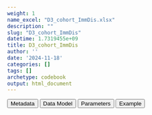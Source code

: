 ```yaml
---
weight: 1
name_excel: "D3_cohort_ImmDis.xlsx"
description: ""
slug: "D3_cohort_ImmDis"
datetime: 1.7319455e+09
title: D3_cohort_ImmDis
author: ''
date: '2024-11-18'
categories: []
tags: []
archetype: codebook
output: html_document
---
```


<script src="/rmarkdown-libs/core-js/shim.min.js"></script>
<script src="/rmarkdown-libs/react/react.min.js"></script>
<script src="/rmarkdown-libs/react/react-dom.min.js"></script>
<script src="/rmarkdown-libs/reactwidget/react-tools.js"></script>
<script src="/rmarkdown-libs/htmlwidgets/htmlwidgets.js"></script>
<link href="/rmarkdown-libs/reactable/reactable.css" rel="stylesheet" />
<script src="/rmarkdown-libs/reactable-binding/reactable.js"></script>
<div class="tab">
<button class="tablinks" onclick="openCity(event, &#39;Metadata&#39;)" id="defaultOpen">Metadata</button>
<button class="tablinks" onclick="openCity(event, &#39;Data Model&#39;)">Data Model</button>
<button class="tablinks" onclick="openCity(event, &#39;Parameters&#39;)">Parameters</button>
<button class="tablinks" onclick="openCity(event, &#39;Example&#39;)">Example</button>
</div>
<div id="Metadata" class="tabcontent">
<div id="htmlwidget-1" class="reactable html-widget" style="width:auto;height:600px;"></div>
<script type="application/json" data-for="htmlwidget-1">{"x":{"tag":{"name":"Reactable","attribs":{"data":{"metadata_name":["Name of the dataset","Content of the dataset","Unit of observation","Dataset where the list of UoOs is fully listed and with 1 record per UoO","How many observations per UoO","NxUoO","Variables capturing the UoO","Primary key","Parameters",null,null,null,null,null,null,null,null,null,null,null],"metadata_content":["D3_cohort_{ImmDis}","Persons in the source population that have at least a code of {ImmDis} during study period, with selection crieria and date of entrance and start of followup in the cohort of each group of prompts","persons in the source population that have at least a code of {ImmDis} during their own study period","itself","1","1","person_id","person_id","ImmDis",null,null,null,null,null,null,null,null,null,null,null]},"columns":[{"id":"metadata_name","name":"metadata_name","type":"character"},{"id":"metadata_content","name":"metadata_content","type":"character"}],"sortable":false,"searchable":true,"pagination":false,"highlight":true,"bordered":true,"striped":true,"style":{"maxWidth":1800},"height":"600px","dataKey":"6dc46a3c26071788f31cba7deb84cd6b"},"children":[]},"class":"reactR_markup"},"evals":[],"jsHooks":[]}</script>
</div>
<div id="Data Model" class="tabcontent">
<div id="htmlwidget-2" class="reactable html-widget" style="width:auto;height:600px;"></div>
<script type="application/json" data-for="htmlwidget-2">{"x":{"tag":{"name":"Reactable","attribs":{"data":{"Varname":["person_id","study_entry_date","study_exit_date","has_not_a_code_in_the_study_period_{ImmDis}","exclude_because_exist_code_during_lookback_{ImmDis}","exclude_because_exist_exclusion_criterion_during_lookback_{ImmDis}","enter_cohort_{ImmDis}","cohort_entry_date_{ImmDis}","cause_for_not_entering_followup_{ImmDis}","entering_follow_up_postponed_{ImmDis}","entering_follow_up_{ImmDis}","start_follow_up_{ImmDis}","has_a_code_in_the_study_period_{ImmDis}_{group_of_prompt}","exclude_because_exist_code_during_lookback_{ImmDis}_{group_of_prompt}","exclude_because_exist_exclusion_criterion_during_lookback_{ImmDis}_{group_of_prompt}","enter_cohort_{ImmDis}_{group_of_prompt}","cohort_entry_date_{ImmDis}_{group_of_prompt}","cause_for_not_entering_followup_{ImmDis}_{group_of_prompt}","entering_follow_up_postponed_{ImmDis}_{group_of_prompt}","entering_follow_up_{ImmDis}_{group_of_prompt}"],"Description":[null,"start of the study period","end of the observation period","whether there is at least a code of {ImmDis} during the study period. Having this variable = 1 is the inclusion criterion in the UoOs of this dataset","during lookback there is a code of {ImmDis} (not an incident case)","additional exclusion criterion (presence during lookback of some treatments and/or diagnostic codes)","entrance in the cohort of {ImmDis}","date when the person is first found with {ImmDis}","reason why the persons does not enter follow up (if any)","if the person is vaccinated during the first 90 days after cohort_entry_date, then their entry is potsponed to 90 days after the vaccination (if vaccinated more than once in a 90-days window, the computation of 90 days is restarted)","whether the person enters follow up for {ImmDis}","date when the person enters the follow up for {ImmDis}","whether there is at least a code of {ImmDis} during the study period when restricted to {group_of_prompt}","during lookback there is a code of {ImmDis} (not an incident case)","additional exclusion criterion (presence during lookback of some treatments and/or diagnostic codes)","entrance in the cohort of {ImmDis}","date when the person is first found for {ImmDis} in the study period when the prompts are restricted to {group_of_prompt}","reason why the persons does not enter follow up (if any)  when the prompts are restricted to {group_of_prompt}","if the person is vaccinated during the first 90 days after cohort_entry_date, then  their entry is potsponed to 90 days after the vaccination (if vaccinated more than once in a 90-days window, the computation of 90 days is restarted)","whether the person enters follow up of {ImmDis} when the prompts are restricted to {group_of_prompt}"],"Format":[null,"date",null,"int","int","int","int",null,"int","int","int",null,"int","int","int","int",null,"int","int",null],"Vocabulary":[null,null,null,"0 = Not exclude\r\n1 = Exclude","0 = Not exclude\r\n1 = Exclude","0 = Not exclude\r\n1 = Exclude","0 = No\r\n1 = Yes",null,"0  = no reason, person enters follow-up\r\n1 = person exits the data source before 90 days while still alive\r\n2 = person dies before 90 days\r\n3 = …","0 = No\r\n1 = Yes","0 = No\r\n1 = Yes",null,"0 = Not exclude\r\n1 = Exclude","0 = Not exclude\r\n1 = Exclude","0 = Not exclude\r\n1 = Exclude","0 = No\r\n1 = Yes",null,"0  = no reason, person enters follow-up\r\n1 = person exits the data source before 90 days while still alive\r\n2 = person dies before 90 days\r\n3 = …\r\n9 = the person has not entered the cohort with when the prompts are restricted to {group_of_prompt}","0 = No\r\n1 = Yes",null],"Description / Notes":[null,null,null,null,null,"this is only defined for few values of {ImmDis}, see corresponding BRIDGE",null,null,null,null,null,null,null,null,"this is only defined for few values of {ImmDis}, see corresponding BRIDGE",null,null,null,null,null],"Parameters":[null,null,null,null,null,null,null,"ImmDis","ImmDis","ImmDis","ImmDis","ImmDis",null,null,null,null,"ImmDis group_of_prompt","ImmDis group_of_prompt","ImmDis group_of_prompt","ImmDis group_of_prompt"],"Source tables and variables":[null,null,null,null,null,null,null,null,null,null,null,null,null,null,null,null,null,null,null,null],"Retrieved":["yes","yes","yes",null,null,null,null,null,null,null,null,null,null,null,null,null,null,null,null,null],"Calculated":[null,null,null,"yes",null,null,null,"yes","yes","yes","yes","yes","yes",null,null,null,null,null,null,null],"Algorithm_id":[null,null,null,null,null,null,null,null,null,null,null,null,null,null,null,null,null,null,null,null],"Rule":[null,null,null,"exists code of {ImmDis} with date >= study_entry_date\r\n","exists code of {ImmDis} with date < study_entry_date then 1\r\n0 otherwise\r\n","only for selected diseases: exists code of additional exclusion criterion with date < study_entry_date and date >= study_entry_date - 365 then 1\r\n0 otherwise\r\n",null,null,null,"cohort_entry_date_{ImmDis} & if cause_for_not_entering_followup_{ImmDis} == 0 and exists vaccine_date >  cohort_entry_date_{ImmDis} & vaccine_date <= cohort_entry_date_{ImmDis} +90 then 1\r\n0 otherwise\r\n",null,"if  entering_follow_up_{ImmDis} == 1 & entering_follow_up_postponed_{ImmDis} == 0:\r\ncohort_entry_date_{ImmDis} + 90\r\notehwrsie if entering_follow_up_{ImmDis} == 1 & entering_follow_up_postponed_{ImmDis} == 1:\r\ndate of last vasscine in window of 90 days + 90\r\notherwise: null","exists code of {ImmDis} with date >= study_entry_date\r\n","exists code of {ImmDis} with date < study_entry_date then 1\r\n0 otherwise\r\n","only for selected diseases: exists code of additional exclusion criterion with date < study_entry_date and date >= study_entry_date - 365 then 1\r\n0 otherwise\r\n",null,null,null,null,null]},"columns":[{"id":"Varname","name":"Varname","type":"character"},{"id":"Description","name":"Description","type":"character"},{"id":"Format","name":"Format","type":"character"},{"id":"Vocabulary","name":"Vocabulary","type":"character"},{"id":"Description / Notes","name":"Description / Notes","type":"character"},{"id":"Parameters","name":"Parameters","type":"character"},{"id":"Source tables and variables","name":"Source tables and variables","type":"logical"},{"id":"Retrieved","name":"Retrieved","type":"character"},{"id":"Calculated","name":"Calculated","type":"character"},{"id":"Algorithm_id","name":"Algorithm_id","type":"logical"},{"id":"Rule","name":"Rule","type":"character"}],"sortable":false,"searchable":true,"pagination":false,"highlight":true,"bordered":true,"striped":true,"style":{"maxWidth":1800},"height":"600px","dataKey":"ced7b137dfa1d8521c659f0ff08487c3"},"children":[]},"class":"reactR_markup"},"evals":[],"jsHooks":[]}</script>
</div>
<div id="Parameters" class="tabcontent">
<div id="htmlwidget-3" class="reactable html-widget" style="width:auto;height:600px;"></div>
<script type="application/json" data-for="htmlwidget-3">{"x":{"tag":{"name":"Reactable","attribs":{"data":{"parameter":["ImmDis","ImmDis","ImmDis","ImmDis","ImmDis","ImmDis","ImmDis","ImmDis","ImmDis","ImmDis","group_of_prompt","group_of_prompt","group_of_prompt",null,null,null,null,null,null,null],"value":["E_GRAVES_AESI","Im_HASHIMOTO_AESI","V_PAN_AESI","M_ARTRHEU_AESI","M_ARTPSORIATIC_AESI","N_DEMYELMS_AESI","SK_ERYTHEMANODOSUM_AESI","Im_SLE_AESI","D_ULCERATIVECOLITIS_AESI","D_HEPATITISAUTOIMMUNE_AESI","PC","HOSP_DISP","HOSP_SPEC_DISP","…","…","…","…",null,null,"…"],"label":["Graves","Hashimoto","Polyarteritis nodose","Rheumatoid arthritis","Psoriatic arthritis","Multiple sclerosis","Erythema nodosum","SLE","Ulcerative colitis","Autoimmune hepatitis",null,null,null,null,null,null,null,null,null,null],"parameter_in_program":["immune_diseases_in_the_study","immune_diseases_in_the_study","immune_diseases_in_the_study","immune_diseases_in_the_study","immune_diseases_in_the_study","immune_diseases_in_the_study","immune_diseases_in_the_study","immune_diseases_in_the_study","immune_diseases_in_the_study","immune_diseases_in_the_study","groups_of_prompts","groups_of_prompts","groups_of_prompts",null,null,null,null,null,null,null],"set_in_step":[null,null,null,null,null,null,null,null,null,null,"07_algorithms","07_algorithms","07_algorithms",null,null,null,null,null,null,null],"notes":[null,null,null,null,null,null,null,null,null,null,"for some data sources, some groups may be not caculated; for TEST only PC and HOSP_DISP are calculates","for some data sources, some groups may be not caculated; for TEST only PC and HOSP_DISP are calculates","for some data sources, some groups may be not caculated; for TEST only PC and HOSP_DISP are calculates",null,null,null,null,null,null,null]},"columns":[{"id":"parameter","name":"parameter","type":"character"},{"id":"value","name":"value","type":"character"},{"id":"label","name":"label","type":"character"},{"id":"parameter_in_program","name":"parameter_in_program","type":"character"},{"id":"set_in_step","name":"set_in_step","type":"character"},{"id":"notes","name":"notes","type":"character"}],"sortable":false,"searchable":true,"pagination":false,"highlight":true,"bordered":true,"striped":true,"style":{"maxWidth":1800},"height":"600px","dataKey":"bed6750dd64de800f8223ce30636f872"},"children":[]},"class":"reactR_markup"},"evals":[],"jsHooks":[]}</script>
</div>
<div id="Example" class="tabcontent">
<div id="htmlwidget-4" class="reactable html-widget" style="width:auto;height:600px;"></div>
<script type="application/json" data-for="htmlwidget-4">{"x":{"tag":{"name":"Reactable","attribs":{"data":{"D3_cohort_E_GRAVES_AESI":["person_id","P01","P02","P03","P05","P06","P07",null,"E_GRAVES_AESI_narrow","person_id","P01","P01","P02","P03","P03","P04","P05","P05","P06","P06"],"...2":["study_entry_date","1","1","1","1","1","1",null,null,"date","100","150","1000","-100","100","50","100","120","-7000","100"],"...3":["study_exit_date","2190","1080","2190","2190","2190","2190",null,null,"end_date_record",null,null,null,null,null,null,null,null,null,null],"...4":["has_not_a_code_in_the_study_period_E_GRAVES_AESI","0","0","0","0","0","0",null,null,"codvar",null,null,null,null,null,null,null,null,null,null],"...5":["exclude_because_exist_code_during_lookback_E_GRAVES_AESI","0","0","1","0","1","0",null,null,"event_record_vocabulary",null,null,null,null,null,null,null,null,null,null],"...6":["exclude_because_exist_exclusion_criterion_during_lookback_E_GRAVES_AESI","0","0","0","0","0","0",null,null,"text_linked_to_event_code",null,null,null,null,null,null,null,null,null,null],"...7":["enter_cohort_E_GRAVES_AESI","1","1","0","1","0","1",null,null,"event_free_text",null,null,null,null,null,null,null,null,null,null],"...8":["cohort_entry_date_E_GRAVES_AESI","100","1000",null,"100",null,"100",null,null,"present_on_admission",null,null,null,null,null,null,null,null,null,null],"...9":["cause_for_not_entering_followup_E_GRAVES_AESI","0","2",null,"0",null,"0",null,null,"laterality_of_event",null,null,null,null,null,null,null,null,null,null],"...10":["entering_follow_up_postponed_E_GRAVES_AESI","0","0",null,"1",null,"1",null,null,"meaning_renamed","hospitalisation_primary","primary_care_diagnosis","hospitalisation_primary","primary_care_diagnosis","hospitalisation_primary","primary_care_diagnosis","hospitalisation_primary","primary_care_diagnosis","primary_care_diagnosis","hospitalisation_primary"],"...11":["entering_follow_up_E_GRAVES_AESI","1","0",null,"1",null,"1",null,null,"origin_of_event",null,null,null,null,null,null,null,null,null,null],"...12":["start_follow_up_E_GRAVES_AESI","190",null,null,"280",null,"280",null,null,"visit_occurrence_id",null,null,null,null,null,null,null,null,null,null],"...13":["has_not_a_code_in_the_study_period_E_GRAVES_AESI_PC","0","1","1","0","1","0",null,null,"Col",null,null,null,null,null,null,null,null,null,null],"...14":["exclude_because_exist_code_during_lookback_E_GRAVES_AESI_PC","0",null,null,"0",null,"0",null,null,"Table_cdm",null,null,null,null,null,null,null,null,null,null],"...15":["exclude_because_exist_exclusion_criterion_during_lookback_E_GRAVES_AESI_PC","0",null,null,"0",null,"0",null,null,null,null,null,null,null,null,null,null,null,null,null],"...16":["enter_cohort_E_GRAVES_AESI_PC","1","0","0","1","0","1",null,null,null,null,null,null,null,null,null,null,null,null,null],"...17":["cohort_entry_date_E_GRAVES_AESI_PC","150",null,null,"120",null,"120",null,null,null,null,null,null,null,null,null,null,null,null,null],"...18":["cause_for_not_entering_followup_E_GRAVES_AESI_PC","0",null,null,"0",null,"0",null,null,null,null,null,null,null,null,null,null,null,null,null],"...19":["entering_follow_up_postponed_E_GRAVES_AESI_PC","0",null,null,"1",null,"1",null,null,null,null,null,null,null,null,null,null,null,null,null],"...20":["entering_follow_up_E_GRAVES_AESI_PC","1",null,null,"1",null,"1",null,null,null,null,null,null,null,null,null,null,null,null,null],"...21":["start_follow_up_E_GRAVES_AESI_PC","240",null,null,"280",null,"280",null,null,null,null,null,null,null,null,null,null,null,null,null],"...22":["has_not_a_code_in_the_study_period_E_GRAVES_AESI_HOSP_DISP","0","0","0","0","0","0",null,null,null,null,null,null,null,null,null,null,null,null,null],"...23":["exclude_because_exist_code_during_lookback_E_GRAVES_AESI_HOSP_DISP","0","0","0","0","0","0",null,null,null,null,null,null,null,null,null,null,null,null,null],"...24":["exclude_because_exist_exclusion_criterion_during_lookback_E_GRAVES_AESI_HOSP_DISP","0","0","0","0","0","0",null,null,null,null,null,null,null,null,null,null,null,null,null],"...25":["enter_cohort_E_GRAVES_AESI_HOSP_DISP","1","1","1","1","1","1",null,null,null,null,null,null,null,null,null,null,null,null,null],"...26":["cohort_entry_date_E_GRAVES_AESI_HOSP_DISP","100","1000","100","100","100","100",null,null,null,null,null,null,null,null,null,null,null,null,null],"...27":["cause_for_not_entering_followup_E_GRAVES_AESI_HOSP_DISP","0","2","0","0","0","0",null,null,null,null,null,null,null,null,null,null,null,null,null],"...28":["entering_follow_up_postponed_E_GRAVES_AESI_HOSP_DISP","0","0","0","1","0","1",null,null,null,null,null,null,null,null,null,null,null,null,null],"...29":["entering_follow_up_E_GRAVES_AESI_HOSP_DISP","1","0","1","1","1","1",null,null,null,null,null,null,null,null,null,null,null,null,null],"...30":["start_follow_up_E_GRAVES_AESI_HOSP_DISP","190",null,"190","280","190","280",null,null,null,null,null,null,null,null,null,null,null,null,null],"...31":["has_not_a_code_in_the_study_period_E_GRAVES_AESI_HOSP_SPEC_DISP",null,null,null,null,null,null,null,null,null,null,null,null,null,null,null,null,null,null,null],"...32":["exclude_because_exist_code_during_lookback_E_GRAVES_AESI_HOSP_SPEC_DISP",null,null,null,null,null,null,null,null,null,null,null,null,null,null,null,null,null,null,null],"...33":["exclude_because_exist_exclusion_criterion_during_lookback_E_GRAVES_AESI_HOSP_SPEC_DISP",null,null,null,null,null,null,null,null,null,null,null,null,null,null,null,null,null,null,null],"...34":["enter_cohort_E_GRAVES_AESI_HOSP_SPEC_DISP",null,null,null,null,null,null,null,null,null,null,null,null,null,null,null,null,null,null,null],"...35":["cohort_entry_date_E_GRAVES_AESI_HOSP_SPEC_DISP",null,null,null,null,null,null,null,null,null,null,null,null,null,null,null,null,null,null,null],"...36":["cause_for_not_entering_followup_E_GRAVES_AESI_HOSP_SPEC_DISP",null,null,null,null,null,null,null,null,null,null,null,null,null,null,null,null,null,null,null],"...37":["entering_follow_up_postponed_E_GRAVES_AESI_HOSP_SPEC_DISP",null,null,null,null,null,null,null,null,null,null,null,null,null,null,null,null,null,null,null],"...38":["entering_follow_up_E_GRAVES_AESI_HOSP_SPEC_DISP",null,null,null,null,null,null,null,null,null,null,null,null,null,null,null,null,null,null,null],"...39":["start_follow_up_E_GRAVES_AESI_HOSP_SPEC_DISP",null,null,null,null,null,null,null,null,null,null,null,null,null,null,null,null,null,null,null]},"columns":[{"id":"D3_cohort_E_GRAVES_AESI","name":"D3_cohort_E_GRAVES_AESI","type":"character"},{"id":"...2","name":"...2","type":"character"},{"id":"...3","name":"...3","type":"character"},{"id":"...4","name":"...4","type":"character"},{"id":"...5","name":"...5","type":"character"},{"id":"...6","name":"...6","type":"character"},{"id":"...7","name":"...7","type":"character"},{"id":"...8","name":"...8","type":"character"},{"id":"...9","name":"...9","type":"character"},{"id":"...10","name":"...10","type":"character"},{"id":"...11","name":"...11","type":"character"},{"id":"...12","name":"...12","type":"character"},{"id":"...13","name":"...13","type":"character"},{"id":"...14","name":"...14","type":"character"},{"id":"...15","name":"...15","type":"character"},{"id":"...16","name":"...16","type":"character"},{"id":"...17","name":"...17","type":"character"},{"id":"...18","name":"...18","type":"character"},{"id":"...19","name":"...19","type":"character"},{"id":"...20","name":"...20","type":"character"},{"id":"...21","name":"...21","type":"character"},{"id":"...22","name":"...22","type":"character"},{"id":"...23","name":"...23","type":"character"},{"id":"...24","name":"...24","type":"character"},{"id":"...25","name":"...25","type":"character"},{"id":"...26","name":"...26","type":"character"},{"id":"...27","name":"...27","type":"character"},{"id":"...28","name":"...28","type":"character"},{"id":"...29","name":"...29","type":"character"},{"id":"...30","name":"...30","type":"character"},{"id":"...31","name":"...31","type":"character"},{"id":"...32","name":"...32","type":"character"},{"id":"...33","name":"...33","type":"character"},{"id":"...34","name":"...34","type":"character"},{"id":"...35","name":"...35","type":"character"},{"id":"...36","name":"...36","type":"character"},{"id":"...37","name":"...37","type":"character"},{"id":"...38","name":"...38","type":"character"},{"id":"...39","name":"...39","type":"character"}],"sortable":false,"searchable":true,"pagination":false,"highlight":true,"bordered":true,"striped":true,"style":{"maxWidth":1800},"height":"600px","dataKey":"0147ebfbc660ea90e8748e605387d837"},"children":[]},"class":"reactR_markup"},"evals":[],"jsHooks":[]}</script>
</div>
